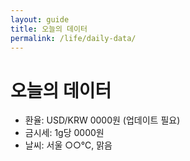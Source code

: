 ```yaml
---
layout: guide
title: 오늘의 데이터
permalink: /life/daily-data/
---
```


# 오늘의 데이터
- 환율: USD/KRW 0000원 (업데이트 필요)
- 금시세: 1g당 0000원
- 날씨: 서울 ○○℃, 맑음
